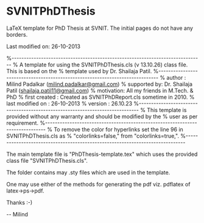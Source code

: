 SVNITPhDThesis
==============

LaTeX template for PhD Thesis at SVNIT. The initial pages do not have any borders.

Last modified on: 26-10-2013

%------------------------------------------------------------------------------
% A template for using the SVNITPhDThesis.cls (v 13.10.26) class file. This is based on the
% template used by Dr. Shailaja Patil.
%------------------------------------------------------------------------------
% author : Milind Padalkar (milind.padalkar@gmail.com)
% supported by: Dr. Shailaja Patil (shailaja.patil11@gmail.com)
% motivation: All my friends in M.Tech. & PhD
% first created : Created as SVNITPhDReport.cls sometime in 2010.
% last modified on : 26-10-2013
% version : 26.10.23
%------------------------------------------------------------------------------
% This template is provided without any warranty and should be modified by the
% user as per requirement.
%------------------------------------------------------------------------------
% To remove the color for hyperlinks set the line 96 in SVNITPhDThesis.cls as 
% "colorlinks=false," from "colorlinks=true,".
%------------------------------------------------------------------------------


The main template file is "PhDThesis-template.tex" which uses the provided class file
"SVNITPhDThesis.cls".

The folder contains may .sty files which are used in the template.

One may use either of the methods for generating the pdf viz. pdflatex of latex->ps->pdf.

Thanks :-)

--
Milind
